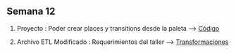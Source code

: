 <h2>Semana 12</h2>

1. Proyecto : Poder crear places y transitions desde la paleta --> <a target="_blank" href="https://github.com/remedrano/automatizacionTalleres/tree/master/Semana12/proyecto" > Código </a>

1. Archivo ETL Modificado : Requerimientos del taller --> <a target="_blank" href="https://github.com/remedrano/automatizacionTalleres/blob/master/Semana12/JMeter2Series.etl" > Transformaciones </a>
